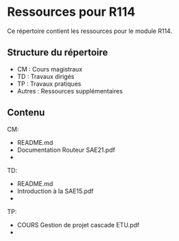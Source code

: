 # Ressources pour R114

Ce répertoire contient les ressources pour le module R114.

## Structure du répertoire

- CM : Cours magistraux
- TD : Travaux dirigés
- TP : Travaux pratiques
- Autres : Ressources supplémentaires

## Contenu

  CM:
- README.md
- Documentation Routeur SAE21.pdf
- 

  TD:
- README.md
- Introduction à la SAE15.pdf
- 

  TP:
- COURS Gestion de projet cascade ETU.pdf
- 

